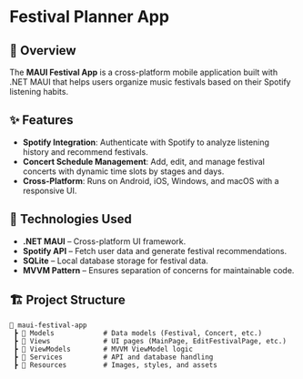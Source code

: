 # Festival Planner App
 
 
 ## 📌 Overview
 The **MAUI Festival App** is a cross-platform mobile application built with .NET MAUI that helps users organize music festivals based on their Spotify listening habits.
 
 ## ✨ Features
 - **Spotify Integration**: Authenticate with Spotify to analyze listening history and recommend festivals.
 - **Concert Schedule Management**: Add, edit, and manage festival concerts with dynamic time slots by stages and days.
 - **Cross-Platform**: Runs on Android, iOS, Windows, and macOS with a responsive UI.
 
 ## 🚀 Technologies Used
 - **.NET MAUI** – Cross-platform UI framework.
 - **Spotify API** – Fetch user data and generate festival recommendations.
 - **SQLite** – Local database storage for festival data.
 - **MVVM Pattern** – Ensures separation of concerns for maintainable code.
 
 ## 🏗️ Project Structure
 ```
 📂 maui-festival-app
  ┣ 📂 Models            # Data models (Festival, Concert, etc.)
  ┣ 📂 Views             # UI pages (MainPage, EditFestivalPage, etc.)
  ┣ 📂 ViewModels        # MVVM ViewModel logic
  ┣ 📂 Services          # API and database handling
  ┣ 📂 Resources         # Images, styles, and assets
 ```
 
